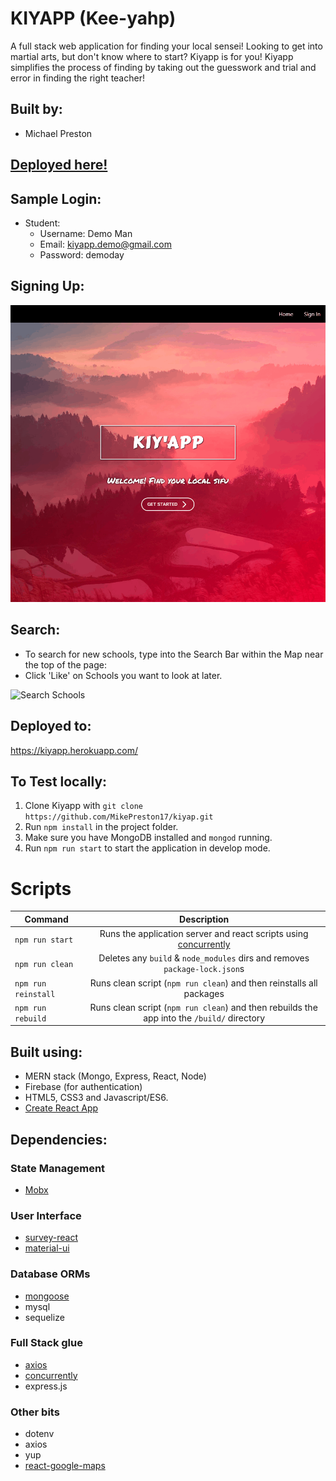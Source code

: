 # KIYAPP (Kee-yahp)

A full stack web application for finding your local sensei!  Looking to get into martial arts, but don't know where to start?  Kiyapp is for you!  Kiyapp simplifies the process of finding by taking out the guesswork and trial and error in finding the right teacher!

## Built by:
* Michael Preston

## [Deployed here!](https://kiyapp.herokuapp.com/)

## Sample Login:

* Student:
  * Username: Demo Man
  * Email: kiyapp.demo@gmail.com
  * Password: demoday

## Signing Up:

![SignUp](https://github.com/MikePreston17/kiyap/blob/master/screenies/Kiyap-Sign-Up.gif)

## Search:

* To search for new schools, type into the Search Bar within the Map near the top of the page:
* Click 'Like' on Schools you want to look at later.

![Search Schools](https://github.com/MikePreston17/kiyap/blob/master/screenies/Kiyap-Search-Schools.gif)

## Deployed to:
https://kiyapp.herokuapp.com/

## To Test locally:
1. Clone Kiyapp with `git clone https://github.com/MikePreston17/kiyap.git`
2. Run `npm install` in the project folder.
3. Make sure you have MongoDB installed and `mongod` running.
4. Run `npm run start` to start the application in develop mode.

# Scripts
| Command | Description|
| --------|:----------:|
| `npm run start` | Runs the application server and react scripts using [concurrently](https://www.npmjs.com/package/concurrently)|
| `npm run clean` | Deletes any `build` & `node_modules` dirs and removes `package-lock.json`s |
| `npm run reinstall` | Runs clean script (`npm run clean`) and then reinstalls all packages |
| `npm run rebuild` | Runs clean script (`npm run clean`) and then rebuilds the app into the `/build/` directory |

## Built using:
* MERN stack (Mongo, Express, React, Node)
* Firebase (for authentication)
* HTML5, CSS3 and Javascript/ES6.
* [Create React App](https://www.npmjs.com/package/create-react-app)

## Dependencies:

### State Management
* [Mobx](https://www.npmjs.com/package/mobx)

### User Interface
* [survey-react](https://www.npmjs.com/package/survey-react)
* [material-ui](https://www.npmjs.com/package/material-ui)

### Database ORMs
* [mongoose](https://www.npmjs.com/search?q=mongoose) 
* mysql
* sequelize

### Full Stack glue
* [axios](https://www.npmjs.com/package/axios)
* [concurrently](https://www.npmjs.com/package/concurrently)
* express.js

### Other bits
* dotenv
* axios
* yup
* [react-google-maps](https://www.npmjs.com/package/react-google-maps)
